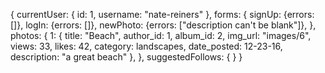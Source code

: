 {
  currentUser: {
    id: 1,
    username: "nate-reiners"
  },
  forms: {
    signUp: {errors: []},
    logIn: {errors: []},
    newPhoto: {errors: ["description can't be blank"]},
  },
  photos: {
    1: {
        title: "Beach",
        author_id: 1,
        album_id: 2,
        img_url: "images/6",
        views: 33,
        likes: 42,
        category: landscapes,
        date_posted: 12-23-16,
        description: "a great beach"
      },
    },
  suggestedFollows: {
  }
}
